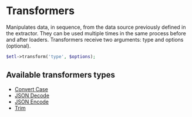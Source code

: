 # Transformers

Manipulates data, in sequence, from the data source previously defined in the extractor. They can be used multiple times in the same process before and after loaders. Transformers receive two arguments: type and options (optional).

```php
$etl->transform('type', $options);
```

## Available transformers types

* [Convert Case](ConvertCase.md)
* [JSON Decode](JsonDecode.md)
* [JSON Encode](JsonEncode.md)
* [Trim](Trim.md)
